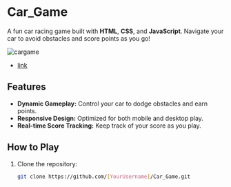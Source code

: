 # Car_Game

A fun car racing game built with **HTML**, **CSS**, and **JavaScript**. Navigate your car to avoid obstacles and score points as you go!

![cargame](https://github.com/user-attachments/assets/0955c34f-d22b-4865-86d6-b705d757f1c0)

- [link](https://rawcdn.githack.com/Irtiza1/Car_Game/c89e111f2737b509cfcd03fed115580e64184ed4/carGame/index.html)
## Features

- **Dynamic Gameplay:** Control your car to dodge obstacles and earn points.
- **Responsive Design:** Optimized for both mobile and desktop play.
- **Real-time Score Tracking:** Keep track of your score as you play.

## How to Play

1. Clone the repository:
   ```bash
   git clone https://github.com/[YourUsername]/Car_Game.git
